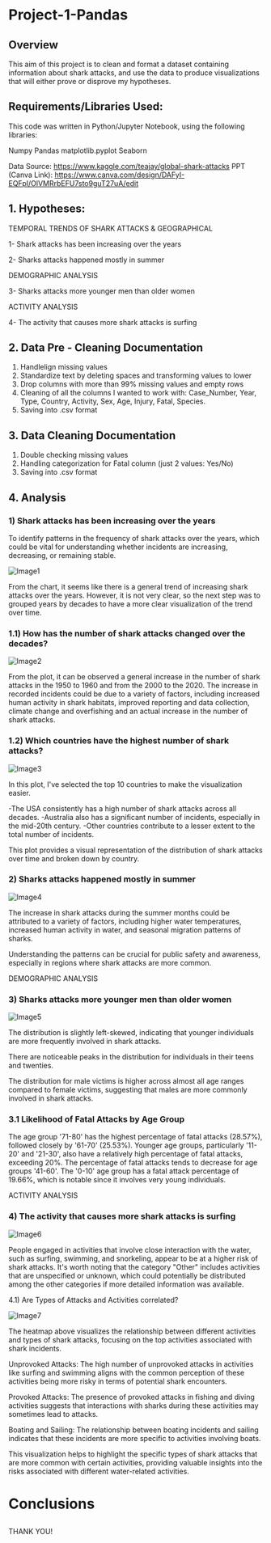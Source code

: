 # Project-1-Pandas
## Overview
This aim of this project is to clean and format a dataset containing information about shark attacks, and use the data to produce visualizations that will either prove or disprove my hypotheses.
## Requirements/Libraries Used:
This code was written in Python/Jupyter Notebook, using the following libraries:

Numpy
Pandas
matplotlib.pyplot
Seaborn

Data Source: https://www.kaggle.com/teajay/global-shark-attacks
PPT (Canva Link): https://www.canva.com/design/DAFyI-EQFpI/OlVMRrbEFU7sto9guT27uA/edit

## 1. Hypotheses:

TEMPORAL TRENDS OF SHARK ATTACKS & GEOGRAPHICAL

1- Shark attacks has been increasing over the years

2- Sharks attacks happened mostly in summer

DEMOGRAPHIC ANALYSIS

3- Sharks attacks more younger men than older women 

ACTIVITY ANALYSIS

4- The activity that causes more shark attacks is surfing

## 2. Data Pre - Cleaning Documentation

1. Handlelign missing values
2. Standardize text by deleting spaces and transforming values to lower
3. Drop columns with more than 99% missing values and empty rows
4. Cleaning of all the columns I wanted to work with: Case_Number, Year, Type, Country, Activity, Sex, Age, Injury, Fatal, Species.
5. Saving into .csv format

## 3. Data Cleaning Documentation

1. Double checking missing values
2. Handling categorization for Fatal column (just 2 values: Yes/No)
3. Saving into .csv format

## 4. Analysis

### 1) Shark attacks has been increasing over the years
To identify patterns in the frequency of shark attacks over the years, which could be vital for understanding whether incidents are increasing, decreasing, or remaining stable.

![Image1](https://github.com/MairaMG/project--I/blob/main/images/1.Shark_Attacks_per_year.png)

From the chart, it seems like there is a general trend of increasing shark attacks over the years. However, it is not very clear, so the next step was to grouped years by decades to have a more clear visualization of the trend over time.

### 1.1) How has the number of shark attacks changed over the decades?

![Image2](https://github.com/MairaMG/project--I/blob/main/images/2.shark_attacks_by_decade.png)

From the plot, it can be observed a general increase in the number of shark attacks in the 1950 to 1960 and from the 2000 to the 2020. The increase in recorded incidents could be due to a variety of factors, including increased human activity in shark habitats, improved reporting and data collection, climate change and overfishing and an actual increase in the number of shark attacks.

### 1.2) Which countries have the highest number of shark attacks?

![Image3](https://github.com/MairaMG/project--I/blob/main/images/1.shark_attacks_by_decade_and_country.png)

In this plot, I've selected the top 10 countries to make the visualization easier.

-The USA consistently has a high number of shark attacks across all decades.
-Australia also has a significant number of incidents, especially in the mid-20th century.
-Other countries contribute to a lesser extent to the total number of incidents.

This plot provides a visual representation of the distribution of shark attacks over time and broken down by country.

### 2) Sharks attacks happened mostly in summer

![Image4](https://github.com/MairaMG/project--I/blob/main/images/3.Shark_Attacks_per_month.png)

The increase in shark attacks during the summer months could be attributed to a variety of factors, including higher water temperatures, increased human activity in water, and seasonal migration patterns of sharks.

Understanding the patterns can be crucial for public safety and awareness, especially in regions where shark attacks are more common.

DEMOGRAPHIC ANALYSIS 

### 3) Sharks attacks more younger men than older women 

![Image5](https://github.com/MairaMG/project--I/blob/main/images/3.shark_attacks_by_age_gender.png)

The distribution is slightly left-skewed, indicating that younger individuals are more frequently involved in shark attacks.

There are noticeable peaks in the distribution for individuals in their teens and twenties.

The distribution for male victims is higher across almost all age ranges compared to female victims, suggesting that males are more commonly involved in shark attacks.

### 3.1 Likelihood of Fatal Attacks by Age Group

 The age group '71-80' has the highest percentage of fatal attacks (28.57%), followed closely by '61-70' (25.53%). Younger age groups, particularly '11-20' and '21-30', also have a relatively high percentage of fatal attacks, exceeding 20%. The percentage of fatal attacks tends to decrease for age groups '41-60'. The '0-10' age group has a fatal attack percentage of 19.66%, which is notable since it involves very young individuals.

ACTIVITY ANALYSIS 

### 4) The activity that causes more shark attacks is surfing

![Image6](https://github.com/MairaMG/project--I/blob/main/images/7.Shark_Attacks_top_Activities.png)

People engaged in activities that involve close interaction with the water, such as surfing, swimming, and snorkeling, appear to be at a higher risk of shark attacks.
It's worth noting that the category "Other" includes activities that are unspecified or unknown, which could potentially be distributed among the other categories if more detailed information was available.

4.1) Are Types of Attacks and Activities correlated?

![Image7](https://github.com/MairaMG/project--I/blob/main/images/8.Shark_Attacks_by_type_activity.png)

The heatmap above visualizes the relationship between different activities and types of shark attacks, focusing on the top activities associated with shark incidents.

Unprovoked Attacks: The high number of unprovoked attacks in activities like surfing and swimming aligns with the common perception of these activities being more risky in terms of potential shark encounters.

Provoked Attacks: The presence of provoked attacks in fishing and diving activities suggests that interactions with sharks during these activities may sometimes lead to attacks.

Boating and Sailing: The relationship between boating incidents and sailing indicates that these incidents are more specific to activities involving boats.

This visualization helps to highlight the specific types of shark attacks that are more common with certain activities, providing valuable insights into the risks associated with different water-related activities.

# Conclusions

## 
THANK YOU!